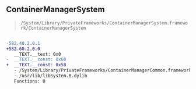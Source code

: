 ## ContainerManagerSystem

> `/System/Library/PrivateFrameworks/ContainerManagerSystem.framework/ContainerManagerSystem`

```diff

-582.40.2.0.1
+582.60.2.0.0
   __TEXT.__text: 0x0
-  __TEXT.__const: 0x60
+  __TEXT.__const: 0x58
   - /System/Library/PrivateFrameworks/ContainerManagerCommon.framework/ContainerManagerCommon
   - /usr/lib/libSystem.B.dylib
   Functions: 0

```
